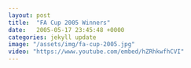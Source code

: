 ```yaml
---
layout: post
title:  "FA Cup 2005 Winners"
date:   2005-05-17 23:45:48 +0000
categories: jekyll update
image: "/assets/img/fa-cup-2005.jpg"
video: "https://www.youtube.com/embed/hZRhkwfhCVI"
---
```


